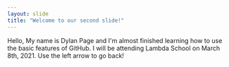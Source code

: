 ```yaml
---
layout: slide
title: "Welcome to our second slide!"
---
```

Hello, My name is Dylan Page and I'm almost finished learning how to use the basic features of GitHub. I will be attending Lambda School on March 8th, 2021.
Use the left arrow to go back!

